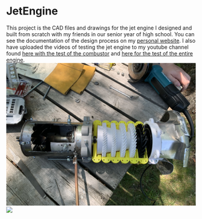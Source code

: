 # JetEngine
This project is the CAD files and drawings for the jet engine I designed and built from scratch with my friends in our senior year of high school. You can see the documentation of the design process on my [personal website](https://ryanhaug.xyz/projects/jet-engine.html). I also have uploaded the videos of testing the jet engine to my youtube channel found [here with the test of the combustor](https://youtu.be/qZWnE_8dQdU) and [here for the test of the entire engine](https://youtu.be/sN9D55REclQ).
<br>
<img src="cutaway.jpg">
<img src="engine-test.png">
